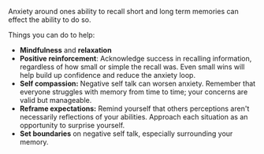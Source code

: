 
Anxiety around ones ability to recall short and long term memories can effect the ability to do so.

Things you can do to help:
- **Mindfulness** and **relaxation**
- **Positive reinforcement**: Acknowledge success in recalling information, regardless of how small or simple the recall was. Even small wins will help build up confidence and reduce the anxiety loop.
- **Self compassion:** Negative self talk can worsen anxiety. Remember that everyone struggles with memory from time to time; your concerns are valid but manageable.
- **Reframe expectations:** Remind yourself that others perceptions aren't necessarily reflections of your abilities. Approach each situation as an opportunity to surprise yourself.
- **Set boundaries** on negative self talk, especially surrounding your memory.